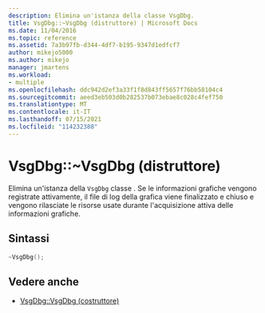 ```yaml
---
description: Elimina un'istanza della classe VsgDbg.
title: VsgDbg::~VsgDbg (distruttore) | Microsoft Docs
ms.date: 11/04/2016
ms.topic: reference
ms.assetid: 7a3b97fb-d344-4df7-b195-9347d1edfcf7
author: mikejo5000
ms.author: mikejo
manager: jmartens
ms.workload:
- multiple
ms.openlocfilehash: ddc942d2ef3a33f1f8d843ff5657f76bb58104c4
ms.sourcegitcommit: aeed3eb503d0b282537b073ebae8c028c4fef750
ms.translationtype: MT
ms.contentlocale: it-IT
ms.lasthandoff: 07/15/2021
ms.locfileid: "114232388"
---
```

# <a name="vsgdbgvsgdbg-destructor"></a>VsgDbg::~VsgDbg (distruttore)
Elimina un'istanza della `VsgDbg` classe . Se le informazioni grafiche vengono registrate attivamente, il file di log della grafica viene finalizzato e chiuso e vengono rilasciate le risorse usate durante l'acquisizione attiva delle informazioni grafiche.

## <a name="syntax"></a>Sintassi

```C++
~VsgDbg();
```

## <a name="see-also"></a>Vedere anche
- [VsgDbg::VsgDbg (costruttore)](vsgdbg-vsgdbg-constructor.md)
